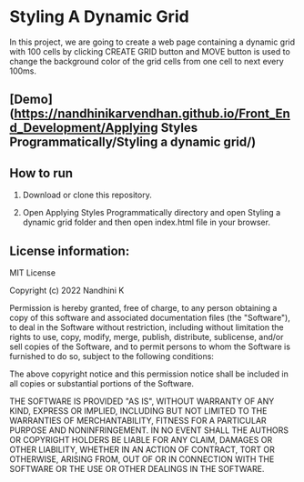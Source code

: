 # Styling A Dynamic Grid

In this project, we are going to create a web page containing a dynamic grid with 100 cells by clicking CREATE GRID button and MOVE button is used to change the background color of the grid cells from one cell to next every 100ms.

## [Demo](https://nandhinikarvendhan.github.io/Front_End_Development/Applying Styles Programmatically/Styling a dynamic grid/)

## How to run

1. Download or clone this repository.

2. Open Applying Styles Programmatically directory and open Styling a dynamic grid folder and then open index.html file in your browser.

## License information:

MIT License

Copyright (c) 2022 Nandhini K

Permission is hereby granted, free of charge, to any person obtaining a copy
of this software and associated documentation files (the "Software"), to deal
in the Software without restriction, including without limitation the rights
to use, copy, modify, merge, publish, distribute, sublicense, and/or sell
copies of the Software, and to permit persons to whom the Software is
furnished to do so, subject to the following conditions:

The above copyright notice and this permission notice shall be included in all
copies or substantial portions of the Software.

THE SOFTWARE IS PROVIDED "AS IS", WITHOUT WARRANTY OF ANY KIND, EXPRESS OR
IMPLIED, INCLUDING BUT NOT LIMITED TO THE WARRANTIES OF MERCHANTABILITY,
FITNESS FOR A PARTICULAR PURPOSE AND NONINFRINGEMENT. IN NO EVENT SHALL THE
AUTHORS OR COPYRIGHT HOLDERS BE LIABLE FOR ANY CLAIM, DAMAGES OR OTHER
LIABILITY, WHETHER IN AN ACTION OF CONTRACT, TORT OR OTHERWISE, ARISING FROM,
OUT OF OR IN CONNECTION WITH THE SOFTWARE OR THE USE OR OTHER DEALINGS IN THE
SOFTWARE.
